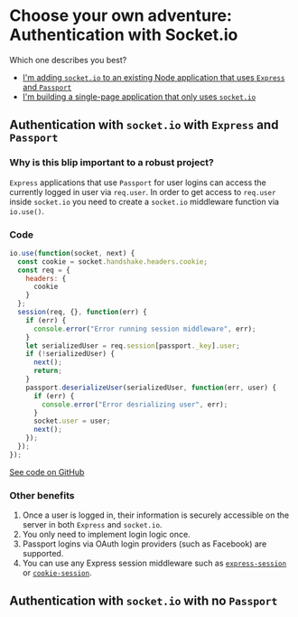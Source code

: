 # Choose your own adventure: Authentication with Socket.io

Which one describes you best?

- [I'm adding `socket.io` to an existing Node application that uses `Express` and `Passport`](#)
- [I'm building a single-page application that only uses `socket.io`](#)

## Authentication with `socket.io` with `Express` and `Passport`

### Why is this blip important to a robust project?

`Express` applications that use `Passport` for user logins can access the currently
logged in user via `req.user`. In order to get access to `req.user` inside `socket.io`
you need to create a `socket.io` middleware function via `io.use()`.

### Code

```javascript
io.use(function(socket, next) {
  const cookie = socket.handshake.headers.cookie;
  const req = {
    headers: {
      cookie
    }
  };
  session(req, {}, function(err) {
    if (err) {
      console.error("Error running session middleware", err);
    }
    let serializedUser = req.session[passport._key].user;
    if (!serializedUser) {
      next();
      return;
    }
    passport.deserializeUser(serializedUser, function(err, user) {
      if (err) {
        console.error("Error desrializing user", err);
      }
      socket.user = user;
      next();
    });
  });
});
```

[See code on GitHub](passport/app.js#L32)

### Other benefits

1. Once a user is logged in, their information is securely accessible on the server in both `Express` and `socket.io`.
1. You only need to implement login logic once.
1. Passport logins via OAuth login providers (such as Facebook) are supported.
1. You can use any Express session middleware such as [`express-session`](https://www.npmjs.com/package/express-session) or [`cookie-session`](https://www.npmjs.com/package/cookie-session).

## Authentication with `socket.io` with no `Passport`
